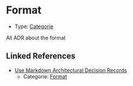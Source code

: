 # Format

* Type: [Categorie](categorie.md)

All ADR about the format


## Linked References

* [Use Markdown Architectural Decision Records](0000-use-markdown-architectural-decision-records.md)
  * Categorie: [Format](format.md)
